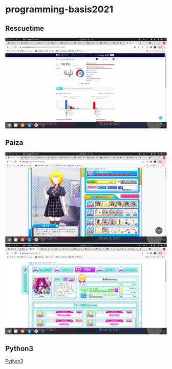 # programming-basis2021

 ## Rescuetime
 
 ![Rescuetime](./image/p1.png)
 
 ## Paiza
 
  ![oshito.manabu](./image/p2.png)
  ![恋するハッカソン](./image/p3.png)
 
 
 ## Python3
 
 [Python3](https://github.com/itc-s21016/lesson.git)
